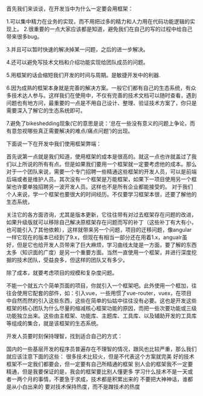 #

首先我们来谈谈，在开发当中为什么一定要会用框架：

1.可以集中精力在业务的实现，而不用把过多的精力和人力用在代码功能逻辑的实现上。
2.很重要的一点大家应该都是知道，避免我们在自己的写的过程中给自己带来很多bug。

3.并且可以暂时快速的解决掉某一问题，之后的进一步解决。

4.还可以避免写技术文档和介绍功能实现给团队成员的问题。

5.用框架的话会缩短我们开发的时间与周期。是敏捷开发中的利器.

6.因为成熟的框架本身就是完善的解决方案。一般它们都有自己的生态系统，有众多技术达人参与。这样我们在使用中，不仅有完善的技术文档可以随时查看，遇到问题也有地方问，最重要的一点是不用自己设计、整理、验证技术方案了，你只是需要深入了解它的生态系统即可。

7.避免了bikeshedding现象(它的意思是说：‘总在一些没有意义的问题上争论，而有意忽视哪些真正需要解决的难点/痛点问题’)的出现。

下面说一下在开发中我们使用框架弊端：

首先说第一点就是我们知道，使用框架的成本是很高的。就这一点也许就盖过了我们以上所说的所有有点。但是如果我们要用一个框架就一定要考虑他的成本。那么对于一个团队来说，需要一个专门招聘一些精通这些框架的开发人员，可以是前端后端或者是维护人员。其次没有一个框架是万能框架，如果下一项目使用另一个框架也许要单独招聘另一波开发人员。这样也不是所有企业都能接受的。
对于我们个人来说，学一个框架也要很大的时间经历。不仅要学习框架本很，还要了解他的生态系统，

关注它的各方面咨询，尤其是版本更新，它往往带有对过去框架存在问题的改进，如果升级版就可以移除自己解决原框架存在问题而写的补丁（这些补丁有大有小，也可能引入了其他依赖），这样就带来另一个问题，项目的迁移问题，像angular一样它现在的版本已经到了9.x，但现在有相当一部分还在用着1.x，angualr虽好，但是它也给开发人员带来了巨大麻烦，学习曲线太陡是一方面，要了解的东西太多（知识面的广度）是另一个重要方面。当然一直使用一个框架，并进行深度挖掘的技术团队，受益良多，但这样的团队又有多少。

除了成本，就要考虑项目的规模和复杂度问题。

不能一个就五六个简单页面的项目，你就引入一个框架吧。此外使用一个框加，往往会使用它配套的部件，如：引入vue，一些用惯了vue-router，vuex，在项目中自然而然的引入这些东西，这些在简单的仙姑中往往没有必要。这也是开发这些框架的核心团队为什么尽量的缩减核心框架功能的原因，而把一些次要功能或三级功能独立出来。这些由主框架、功能库、主题库、工具库、以及辅助开发的工具库等组成的集合，就是该框架的生态系统。

开发人员要时刻保持理智，找到适合自己的方式：


国内的一些基层开发的程序员普遍存在不理智的情况，跟风也比较严重，那么我们就应该注意下面的这些：
很多技术比较火，但是不代表这个方案就完美
好的技术框架不一定我们都要会，但一定要有自己所精通的框架
别人会的框架我不一定要精通，但是我要保证的是，我会的框架要比别人懂更多
学习什么技术不是一天或者一两个月的事情，不要急于求成，技术都是积累出来的
不要把大神神话，谁都是从小白出来的
要对技术保持热度，而不是蹭技术的热度



